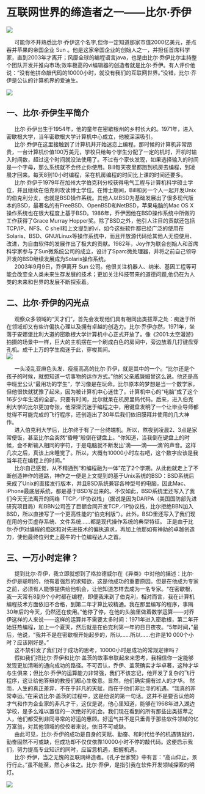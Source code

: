 # 互联网世界的缔造者之一——比尔·乔伊  


![](http://www.polymer.cn/UploadFile/IndustryNewsPic/20170823145111_9572.jpeg)  

&ensp;&ensp;&ensp;可能你不并熟悉比尔·乔伊这个名字,但你一定知道那家市值2000亿美元，差点吞并苹果的帝国企业 Sun 。他是这家帝国企业的创始人之一，并担任首席科学家，直到2003年才离开；风靡全球的编程语言java，也是由比尔·乔伊比尔主持整个团队开发并推向市场;效率极高的vi编辑器的创造者就是比尔·乔伊。有人评价他说：“没有他拼命敲代码的10000小时，就没有我们的互联网世界。”没错，比尔·乔伊是公认的计算机界的爱迪生。  

![](http://www.ifcoding.com/wp-content/uploads/2016/03/Java.jpg)
## 一、比尔·乔伊生平简介
&ensp;&ensp;&ensp;比尔·乔伊出生于1954年，他的童年在密歇根州的乡村长大的。1971年，进入密歇根大学，当年密歇根大学计算机中心成立，他被深深吸引。  
&ensp;&ensp;&ensp;比尔·乔伊在这里接触到了计算机并开始迷恋上编程。那时候的计算机非常昂贵，一台计算机价值100万美元，学校只给每个学生分配了一定的机时，开机时输入时间数，超过这个时间就没法使用了。不过有个家伙发现，如果选择输入的时间是一个字母，那么系统就不会终止你使用。Bill每天夜里都跑到机房去编程，到凌晨才回来。每天8到10小时编程，呆在机房编程的时间比上课的时间还要多。  
&ensp;&ensp;&ensp;比尔·乔伊于1979年在加州大学伯克利分校获得电气工程与计算机科学硕士学位，并且继续在伯克利攻读博士学位。在博士期间，Bill和另一个人一起开发Unix的伯克利分支，也就是BSD操作系统。其他人以BSD为基础发展出了很多现代版本的BSD，最著名的有FreeBSD、OpenBSD和NetBSD，苹果电脑的Mac OS X操作系统也在很大程度上基于BSD。1986年，乔伊因他在BSD操作系统中所做的工作获得了Grace Murray Hopper奖。除了BSD之外，他引人注目的贡献还包括TCP/IP、NFS、C shell和上文提到的vi，如今这些软件都已经广泛的使用在Solaris、BSD、GNU/Linux等操作系统中，而且开放源代码给其他人无偿使用、改进，为自由软件的发展作出了极大的贡献。1982年，Joy作为联合创始人和首席科学家参与了Sun微系统公司的成立，设计了Sparc微处理器，并将之前自己领导开发的BSD继续发展成为Solaris操作系统。  
&ensp;&ensp;&ensp;2003年9月9日，乔伊离开 Sun 公司。他很关注机器人、纳米、基因工程等可能会改变全人类未来生存发展的技术；更加关注科技带来的道德问题,他仍在为人类的未来和世界的发展不断探索着。

## 二、比尔·乔伊的闪光点
&ensp;&ensp;&ensp;观察众多领域的“天才们”，首先会发现他们具有相同出类拔萃之处：痴迷于所在领域却又有些许偏执心理以及拥有卓越的创造力。比尔·乔伊亦然，1971年，坐落于安娜堡比利大道的密歇根大学计算机中心正式开放了。像《2001:太空漫游》拍摄的场景中一样，巨大的主机摆在一个刷成白色的房间中，旁边放着几打键盘穿孔机。成千上万的学生痴迷于此，穿梭其间。  
![](https://img.huxiucdn.com/article/content/201605/01/1306311451.png?imageMogr2/strip/interlace/1/quality/85/format/png)  
  
&ensp;&ensp;&ensp;一头凌乱亚麻色头发、瘦瘦高高的比尔·乔伊，就是其中的一个。“比尔还是个孩子的时候，就想知道一切事物的运作方式。”他的父亲威廉姆曾这么说。他还是高中班里公认“最用功的学生”，学习像是在玩命。比尔原本的梦想是当一个数学家，但他很快就犹豫了起来，因为被计算机中心迷住了。计算机中心的“电脑”成了这个16岁少年生活的全部，只要有时间，比尔就呆在机房里码代码。后来，进入伯克利大学的比尔更加夸张，他深深沉迷于编程之中，用键盘发明了一个让毕业导师都觉得不可能完成的飞行程序，还创造出了30年后我们依旧膜拜并使用的几大神作。  
&ensp;&ensp;&ensp;进入伯克利大学后，比尔终于有了一台终端机。所以，熬夜到凌晨2、3点是家常便饭，甚至比尔会突然“昏睡”般倒在键盘上。“你知道，当我倒在键盘上的时候，会不断输入相同的字符，于是电脑就不断发出‘滴——滴——滴’的声音。这样几次之后，真该上床睡觉了。所以，大概有10000小时左右吧，这个数字应该是我当年花在编程上的时间。”  
&ensp;&ensp;&ensp;比尔自己感觉，从不精通到“和编程融为一体”花了2个学期。从此他就走上了不断创造神作的道路，神作之一便是上文提到的基于Unix系统的BSD：BSD系统后来成了Unix的直接发行版本，并且BSD系统兼容各种型号的电脑，因此Mac、iPhone最底层系统，都是基于BSD写出来的。不仅如此，BSD系统里还写入了我们今天无法离开的网络「TCP／IP协议栈」（据说是因为DARPA（美国国防部先进研究项目局）和BBN公司签了巨额合同开发TCP／IP协议栈，比尔拒绝BBN加入BSD，所以直接写了一个更高性能的“伯克利版”）。此外，BSD里还写入了我们现在用的分页虚存系统、文件系统……都是现代操作系统的典型特征。
正是由于比尔·乔伊对编程的痴迷和对先进技术的偏执追求，再加上他那如有神助的卓越创造力，使他最终位列史上最牛的十位编程达人之首。
## 三、一万小时定律？
&ensp;&ensp;&ensp;提到比尔·乔伊，我立即就想到了格拉德威尔在《异类》中对他的描述：比尔·乔伊是聪明的，他有着强烈的求知欲，这是他成功的重要原因。但是在他成为专家之前，必须有人能够提供给他机会，让他知道怎样去成为一名专家。“在密歇根，我一天常有8到9个小时都在编程，即便我来到了伯克利，相对而言，我在计算机编程技术方面依旧不合格，到第二年才算比较精通。我在那里编写的程序，事隔30年后的今天，仍然还在使用。”他停了停，在他的头脑里做着数学运算——对乔伊这样的人来说——这样的运算并不需要太多时间：1971年进入密歇根，第二年开始狂热编程，加上一个夏天，然后就是在伯克利第一年的日日夜夜。“5年时间，”最后，他说，“我并不是在密歇根开始起步的，所以……所以……也许是10 000个小时？应该刚好是。”  
&ensp;&ensp;&ensp;这不禁引发了我们对于成功的思考，10000小时是成功的常规定律吗？  
&ensp;&ensp;&ensp;假如我们把比尔·乔伊和比尔·盖茨的故事串联起来来思考，我相信你一定能够发现更加清晰的通向成功的路径。不可否认，乔伊、盖茨确实才华卓著，这种才华与生俱来；但比尔·乔伊的运算能力非常强，我们不该忘记，他开发了复杂的飞行程序，这让给他答辩的教授们都心生敬意。显然，他们确实拥有过人的才华。
然而，人生的真正差异，不在于非凡的天赋，而在于他们非比寻的机遇。“我真的非常幸运。”在采访比尔·盖茨的过程中，这是他说的第一句话。这并不是要否认他的才气和作为企业家的非凡才干，这仅是说，他心里知道，能够在1968年进入湖边学校，是多么难以置信的一次绝好的机会。我们现在看到的所有那些出类拔萃之人，他们都受到非同寻常的好运的惠顾。好运气并不是只垂青于那些软件领域的亿万富翁，对其他领域的佼佼者来说，依旧不可或缺。  
&ensp;&ensp;&ensp;由此可见，比尔·乔伊的成功是自身的天赋、勤奋、和时代给予的机遇铸就的，勤奋固然不可或缺，但成功却不仅仅依靠10000小时不停的敲代码。这便启示我们，努力提高专业知识的同时，应留意机遇，把握机遇。  
&ensp;&ensp;&ensp;比尔·乔伊，当之无愧的互联网缔造者。《孔子世家赞》中有言：“高山仰止，景行行止。”虽不能至，然心乡往之。比尔·乔伊，是指引我在软件开发领域探索的明灯。
  
![](https://ss2.baidu.com/6ONYsjip0QIZ8tyhnq/it/u=847351889,1098126004&fm=173&s=D734C56ECEA9A455507DDDB203004001&w=640&h=480&img.JPEG)